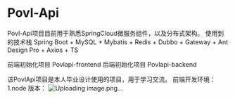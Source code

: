 # Povl-Api
Povl-Api项目目前用于熟悉SpringCloud微服务组件，以及分布式架构。
使用到的技术栈
Spring Boot + MySQL + Mybatis + Redis + Dubbo + Gateway + Ant Design Pro + Axios + TS

前端初始化项目
Povlapi-frontend
后端初始化项目 
Povlapi-backend

该PovlApi项目是本人毕业设计使用的项目，用于学习交流。
前端开发环境：
1.node 版本：
![Uploading image.png…]()

